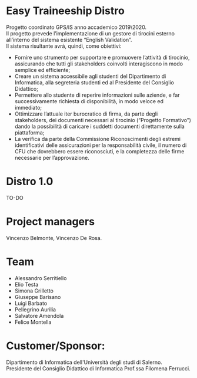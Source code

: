 # Easy Traineeship Distro
Progetto coordinato GPS/IS anno accademico 2019\2020.  
Il progetto prevede l’implementazione di un gestore di tirocini esterno all’interno del sistema esistente “English Validation”.  
Il sistema risultante avrà, quindi, come obiettivi: 
* Fornire uno strumento per supportare e promuovere l’attività di tirocinio, assicurando che tutti gli stakeholders coinvolti interagiscono in modo semplice ed efficiente;
* Creare un sistema accessibile agli studenti del Dipartimento di Informatica, alla segreteria studenti ed al Presidente del Consiglio Didattico;
* Permettere allo studente di reperire informazioni sulle aziende, e far successivamente richiesta di disponibilità, in modo veloce ed immediato; 
* Ottimizzare l’attuale iter burocratico di firma, da parte degli stakeholders, dei documenti necessari al tirocinio (“Progetto Formativo”) dando la possibilità di caricare i suddetti documenti direttamente sulla piattaforma;
* La verifica da parte della Commissione Riconoscimenti degli estremi identificativi delle assicurazioni per la responsabilità civile, il numero di CFU che dovrebbero essere riconosciuti, e la completezza delle firme necessarie per l’approvazione.
# Distro 1.0
TO-DO
# Project managers
Vincenzo Belmonte, Vincenzo De Rosa.
# Team
* Alessandro Serritiello
* Elio Testa
* Simona Grilletto
* Giuseppe Barisano
* Luigi Barbato
* Pellegrino Aurilia
* Salvatore Amendola
* Felice Montella
# Customer/Sponsor:
Dipartimento di Informatica dell'Università degli studi di Salerno.  
Presidente del Consiglio Didattico di Informatica Prof.ssa Filomena Ferrucci.
